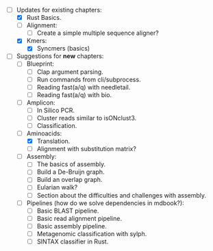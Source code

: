 - [ ] Updates for existing chapters:
    - [x] Rust Basics.
    - [ ] Alignment:
        - [ ] Create a simple multiple sequence aligner?
    - [x] Kmers:
        - [x] Syncmers (basics)

- [ ] Suggestions for **new** chapters:
    - [ ] Blueprint:
        - [ ] Clap argument parsing.
        - [ ] Run commands from cli/subprocess.
        - [ ] Reading fast(a/q) with needletail.
        - [ ] Reading fast(a/q) with bio.
    - [ ] Amplicon:
        - [ ] In Silico PCR.
        - [ ] Cluster reads similar to isONclust3.
        - [ ] Classification.
    - [ ] Aminoacids:
        - [x] Translation.
        - [ ] Alignment with substitution matrix?
    - [ ] Assembly:
        - [ ] The basics of assembly.
        - [ ] Build a De-Bruijn graph.
        - [ ] Build an overlap graph.
        - [ ] Eularian walk?
        - [ ] Section about the difficulties and challenges with assembly.
    - [ ] Pipelines (how do we solve dependencies in mdbook?):
        - [ ] Basic BLAST pipeline.
        - [ ] Basic read alignment pipeline.
        - [ ] Basic assembly pipeline.
        - [ ] Metagenomic classification with sylph.
        - [ ] SINTAX classifier in Rust.
